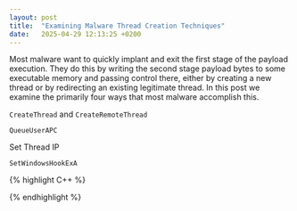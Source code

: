 ```yaml
---
layout: post
title:  "Examining Malware Thread Creation Techniques"
date:   2025-04-29 12:13:25 +0200
---
```


Most malware want to quickly implant and exit the first stage of the payload execution. They do this by writing the second stage payload bytes to some executable memory and passing control there, either by creating a new thread or by redirecting an existing legitimate thread. In this post we examine the primarily four ways that most malware accomplish this.

`CreateThread` and `CreateRemoteThread`

`QueueUserAPC`

Set Thread IP

`SetWindowsHookExA`

{% highlight C++ %}

{% endhighlight %}
